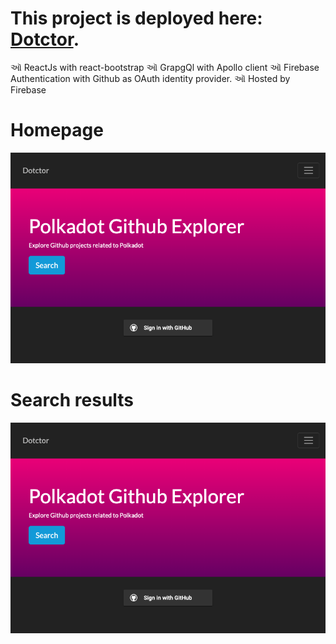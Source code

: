 # This project is deployed here: [Dotctor](https://dotctor-66a97.web.app/).

&#2705; ReactJs with react-bootstrap
&#2705; GrapgQl with Apollo client
&#2705; Firebase Authentication with Github as OAuth identity provider.
&#2705; Hosted by Firebase

# Homepage

![Screenshot home](./dotctor2.png)

# Search results

![Screenshot github](./dotctor2.png)
